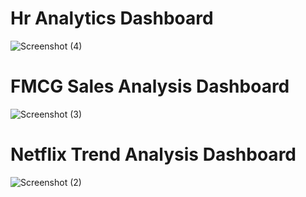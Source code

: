 # Hr Analytics Dashboard

![Screenshot (4)](https://github.com/Ahamadjanishaik/PowerBi-Projects/assets/128952806/acb5f0f6-ac86-4431-9355-c4f784658b02)

# FMCG Sales Analysis Dashboard
![Screenshot (3)](https://github.com/Ahamadjanishaik/PowerBi-Projects/assets/128952806/a429ac45-5d21-473b-9e62-381543a7c181)

# Netflix Trend Analysis Dashboard
![Screenshot (2)](https://github.com/Ahamadjanishaik/PowerBi-Projects/assets/128952806/fdc6daab-7a0d-4264-b319-7858acef4a55)
